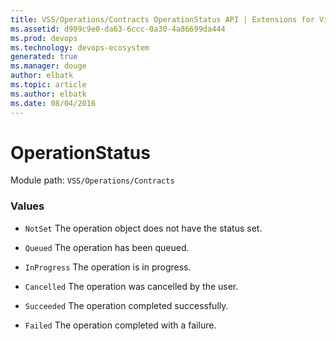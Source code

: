 ```yaml
---
title: VSS/Operations/Contracts OperationStatus API | Extensions for Visual Studio Team Services
ms.assetid: d909c9e0-da63-6ccc-0a30-4a86699da444
ms.prod: devops
ms.technology: devops-ecosystem
generated: true
ms.manager: douge
author: elbatk
ms.topic: article
ms.author: elbatk
ms.date: 08/04/2016
---
```


# OperationStatus

Module path: `VSS/Operations/Contracts`

### Values

* `NotSet` The operation object does not have the status set.

* `Queued` The operation has been queued.

* `InProgress` The operation is in progress.

* `Cancelled` The operation was cancelled by the user.

* `Succeeded` The operation completed successfully.

* `Failed` The operation completed with a failure.

